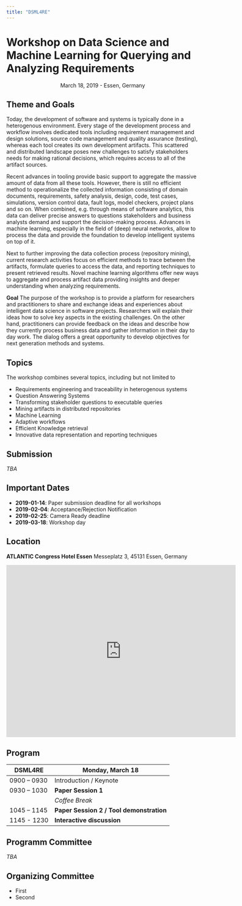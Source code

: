 ```yaml
---
title: "DSML4RE"
---
```


# Workshop on Data Science and Machine Learning for Querying and Analyzing Requirements

<p style="text-align: center;">March 18, 2019 - Essen, Germany</p>

## Theme and Goals

Today, the development of software and systems is typically done in a heterogenous environment. Every stage of the development process and workflow involves dedicated tools including requirement management and design solutions, source code management and quality assurance (testing), whereas each tool creates its own development artifacts. This scattered and distributed landscape poses new challenges to satisfy stakeholders needs for making rational decisions, which requires access to all of the artifact sources.

Recent advances in tooling provide basic support to aggregate the massive amount of data from all these tools. However, there is still no efficient method to operationalize the collected information consisting of domain documents, requirements, safety analysis, design, code, test cases, simulations, version control data, fault logs, model checkers, project plans and so on. When combined, e.g. through means of software analytics, this data can deliver precise answers to questions stakeholders and business analysts demand and support the decision-making process. Advances in machine learning, especially in the field of (deep) neural networks, allow to process the data and provide the foundation to develop intelligent systems on top of it.

Next to further improving the data collection process (repository mining), current research activities focus on efficient methods to trace between the artifacts, formulate queries to access the data, and reporting techniques to present retrieved results. Novel machine learning algorithms offer new ways to aggregate and process artifact data providing insights and deeper understanding when analyzing requirements.

**Goal** The purpose of the workshop is to provide a platform for researchers and practitioners to share and exchange ideas and experiences about intelligent data science in software projects. Researchers will explain their ideas how to solve key aspects in the existing challenges. On the other hand, practitioners can provide feedback on the ideas and describe how they currently process business data and gather information in their day to day work. The dialog offers a great opportunity to develop objectives for next generation methods and systems.

## Topics

The workshop combines several topics, including but not limited to

* Requirements engineering and traceability in heterogenous systems
* Question Answering Systems
* Transforming stakeholder questions to executable queries
* Mining artifacts in distributed repositories
* Machine Learning
* Adaptive workflows
* Efficient Knowledge retrieval
* Innovative data representation and reporting techniques

## Submission

*TBA*

## Important Dates

* **2019-01-14**: Paper submission deadline for all workshops
* **2019-02-04**: Acceptance/Rejection Notification
* **2019-02-25**: Camera Ready deadline
* **2019-03-18**: Workshop day

## Location

**ATLANTIC Congress Hotel Essen** Messeplatz 3, 45131 Essen, Germany

<iframe src="https://www.google.com/maps/embed?pb=!1m18!1m12!1m3!1d5814.536889603053!2d6.997335531202104!3d51.43162961984177!2m3!1f0!2f0!3f0!3m2!1i1024!2i768!4f13.1!3m3!1m2!1s0x47b8c3264560cf71%3A0x37cb3e21e867800e!2sATLANTIC+Congress+Hotel+Essen!5e0!3m2!1sen!2sus!4v1541109304321" width="600" height="450" frameborder="0" style="border:0" allowfullscreen></iframe>

## Program

| DSML4RE | Monday, March 18 |
|---|---|
|0900 – 0930| Introduction / Keynote |
|0930 – 1030| **Paper Session 1** |
| | *Coffee Break* |
|1045 – 1145| **Paper Session 2 / Tool demonstration**  |
|1145 - 1230 | **Interactive discussion**|

## Programm Committee

*TBA*

## Organizing Committee

* First
* Second
